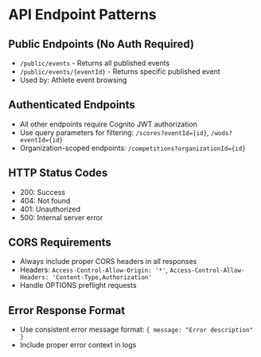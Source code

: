 # API Endpoint Patterns

## Public Endpoints (No Auth Required)
- `/public/events` - Returns all published events
- `/public/events/{eventId}` - Returns specific published event
- Used by: Athlete event browsing

## Authenticated Endpoints
- All other endpoints require Cognito JWT authorization
- Use query parameters for filtering: `/scores?eventId={id}`, `/wods?eventId={id}`
- Organization-scoped endpoints: `/competitions?organizationId={id}`

## HTTP Status Codes
- 200: Success
- 404: Not found
- 401: Unauthorized
- 500: Internal server error

## CORS Requirements
- Always include proper CORS headers in all responses
- Headers: `Access-Control-Allow-Origin: '*'`, `Access-Control-Allow-Headers: 'Content-Type,Authorization'`
- Handle OPTIONS preflight requests

## Error Response Format
- Use consistent error message format: `{ message: "Error description" }`
- Include proper error context in logs
